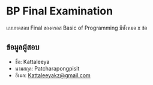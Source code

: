 # BP Final Examination

แบบทดสอบ Final ของครอส Basic of Programming มีทั้งหมด x ข้อ

## ข้อมูลผู้สอบ

- ชื่อ: Kattaleeya 
- นามสกุล: Patcharapongpisit
- อีเมล: Kattaleeyakz@gmail.com
